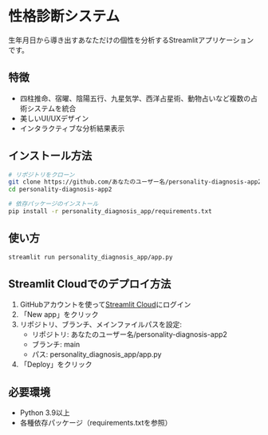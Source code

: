 # 性格診断システム

生年月日から導き出すあなただけの個性を分析するStreamlitアプリケーションです。

## 特徴

- 四柱推命、宿曜、陰陽五行、九星気学、西洋占星術、動物占いなど複数の占術システムを統合
- 美しいUI/UXデザイン
- インタラクティブな分析結果表示

## インストール方法

```bash
# リポジトリをクローン
git clone https://github.com/あなたのユーザー名/personality-diagnosis-app2.git
cd personality-diagnosis-app2

# 依存パッケージのインストール
pip install -r personality_diagnosis_app/requirements.txt
```

## 使い方

```bash
streamlit run personality_diagnosis_app/app.py
```

## Streamlit Cloudでのデプロイ方法

1. GitHubアカウントを使って[Streamlit Cloud](https://streamlit.io/cloud)にログイン
2. 「New app」をクリック
3. リポジトリ、ブランチ、メインファイルパスを設定:
   - リポジトリ: あなたのユーザー名/personality-diagnosis-app2
   - ブランチ: main
   - パス: personality_diagnosis_app/app.py
4. 「Deploy」をクリック

## 必要環境

- Python 3.9以上
- 各種依存パッケージ（requirements.txtを参照） 
